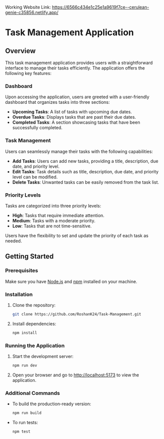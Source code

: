 Working Website Link: https://6566c434e1c25e1a9619f7ce--cerulean-genie-c35856.netlify.app/

# Task Management Application

## Overview

This task management application provides users with a straightforward interface to manage their tasks efficiently. The application offers the following key features:

### Dashboard

Upon accessing the application, users are greeted with a user-friendly dashboard that organizes tasks into three sections:

- **Upcoming Tasks**: A list of tasks with upcoming due dates.
- **Overdue Tasks**: Displays tasks that are past their due dates.
- **Completed Tasks**: A section showcasing tasks that have been successfully completed.

### Task Management

Users can seamlessly manage their tasks with the following capabilities:

- **Add Tasks**: Users can add new tasks, providing a title, description, due date, and priority level.
- **Edit Tasks**: Task details such as title, description, due date, and priority level can be modified.
- **Delete Tasks**: Unwanted tasks can be easily removed from the task list.

### Priority Levels

Tasks are categorized into three priority levels:

- **High**: Tasks that require immediate attention.
- **Medium**: Tasks with a moderate priority.
- **Low**: Tasks that are not time-sensitive.

Users have the flexibility to set and update the priority of each task as needed.


## Getting Started

### Prerequisites

Make sure you have [Node.js](https://nodejs.org/) and [npm](https://www.npmjs.com/) installed on your machine.

### Installation

1. Clone the repository:

    ```bash
    git clone https://github.com/RoshanK24/Task-Management.git
    ```

3. Install dependencies:

    ```bash
    npm install
    ```

### Running the Application

1. Start the development server:

    ```bash
    npm run dev 
    ```

2. Open your browser and go to [http://localhost:5173](http://localhost:5173) to view the application.

### Additional Commands

- To build the production-ready version:

    ```bash
    npm run build
    ```

- To run tests:

    ```bash
    npm test
    ```

